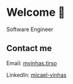 # Welcome 👋

Software Engineer


## Contact me

Email: [mvinhas.tirso](mailto:mvinhas.tirso@gmail.com)

LinkedIn: [micael-vinhas](https://www.linkedin.com/in/micael-vinhas-74bab1112)
